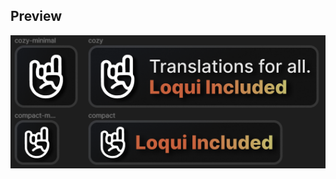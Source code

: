 ## Preview
![Preview Image](https://github.com/rotgruengelb/some-badges/blob/main/Loqui/simplified-dark_bg/preview.png?raw=true)
